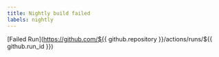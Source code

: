 ```yaml
---
title: Nightly build failed
labels: nightly
---
```

[Failed Run](https://github.com/${{ github.repository }}/actions/runs/${{ github.run_id }})
